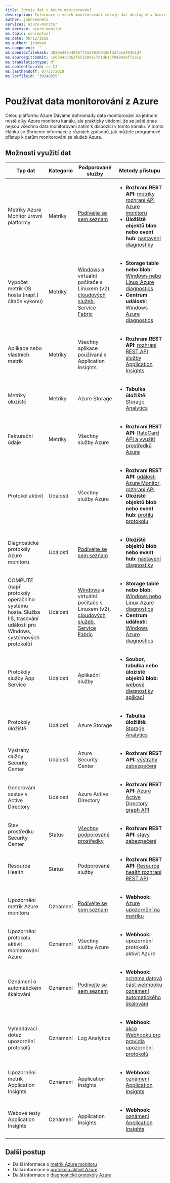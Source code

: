 ```yaml
---
title: Zdroje dat v Azure monitorování
description: Informace o všech monitorování zdroje dat dostupné v Azure ještě dnes.
author: johnkemnetz
services: azure-monitor
ms.service: azure-monitor
ms.topic: conceptual
ms.date: 06/12/2018
ms.author: johnkem
ms.component: ''
ms.openlocfilehash: 3820a42e44896f75a2191b0426f2afa5a40461d7
ms.sourcegitcommit: 156364c3363f651509a17d1d61cf8480aaf72d1a
ms.translationtype: MT
ms.contentlocale: cs-CZ
ms.lasthandoff: 07/25/2018
ms.locfileid: "39248029"
---
```

# <a name="consume-monitoring-data-from-azure"></a>Používat data monitorování z Azure

Celou platformu Azure Dáváme dohromady data monitorování na jednom místě díky Azure monitoru kanálu, ale prakticky vědomí, že se ještě dnes nejsou všechna data monitorování zatím k dispozici v tomto kanálu. V tomto článku se Shrneme informace z různých způsobů, jak můžete programově přístup k datům monitorování ze služeb Azure.

## <a name="options-for-data-consumption"></a>Možnosti využití dat

| Typ dat | Kategorie | Podporované služby | Metody přístupu |
| --- | --- | --- | --- |
| Metriky Azure Monitor úrovni platformy | Metriky | [Podívejte se sem seznam](monitoring-supported-metrics.md) | <ul><li>**Rozhraní REST API:** [metriky rozhraní API Azure monitoru](https://docs.microsoft.com/rest/api/monitor/metrics)</li><li>**Úložiště objektů blob nebo event hub:** [nastavení diagnostiky](monitoring-overview-of-diagnostic-logs.md#diagnostic-settings)</li></ul> |
| Výpočet metrik OS hosta (např.) čítače výkonu) | Metriky | [Windows](../virtual-machines-dotnet-diagnostics.md) a virtuální počítače s Linuxem (v2), [cloudových služeb](../cloud-services/cloud-services-dotnet-diagnostics-trace-flow.md), [Service Fabric](../service-fabric/service-fabric-diagnostics-how-to-monitor-and-diagnose-services-locally.md) | <ul><li>**Storage table nebo blob:** [Windows nebo Linux Azure diagnostics](../cloud-services/cloud-services-dotnet-diagnostics-storage.md)</li><li>**Centrum událostí:** [Windows Azure diagnostics](../event-hubs/event-hubs-streaming-azure-diags-data.md)</li></ul> |
| Aplikace nebo vlastních metrik | Metriky | Všechny aplikace používaná s Application Insights | <ul><li>**Rozhraní REST API:** [rozhraní REST API služby Application Insights](https://dev.applicationinsights.io/reference)</li></ul> |
| Metriky úložiště | Metriky | Azure Storage | <ul><li>**Tabulka úložiště:** [Storage Analytics](https://docs.microsoft.com/rest/api/storageservices/storage-analytics)</li></ul> |
| Fakturační údaje | Metriky | Všechny služby Azure | <ul><li>**Rozhraní REST API:** [RateCard API a využití prostředků Azure](../billing/billing-usage-rate-card-overview.md)</li></ul> |
| Protokol aktivit | Události | Všechny služby Azure | <ul><li>**Rozhraní REST API:** [události Azure Monitor, rozhraní API](https://docs.microsoft.com/en-us/rest/api/monitor/eventcategories)</li><li>**Úložiště objektů blob nebo event hub:** [profilu protokolu](monitoring-overview-activity-logs.md#export-the-activity-log-with-a-log-profile)</li></ul> |
| Diagnostické protokoly Azure monitoru | Události | [Podívejte se sem seznam](monitoring-diagnostic-logs-schema.md) | <ul><li>**Úložiště objektů blob nebo event hub:** [nastavení diagnostiky](monitoring-overview-of-diagnostic-logs.md#diagnostic-settings)</li></ul> |
| COMPUTE (např protokoly operačního systému hosta. Služba IIS, trasování událostí pro Windows, systémových protokolů) | Události | [Windows](../virtual-machines-dotnet-diagnostics.md) a virtuální počítače s Linuxem (v2), [cloudových služeb](../cloud-services/cloud-services-dotnet-diagnostics-trace-flow.md), [Service Fabric](../service-fabric/service-fabric-diagnostics-how-to-monitor-and-diagnose-services-locally.md) | <ul><li>**Storage table nebo blob:** [Windows nebo Linux Azure diagnostics](../cloud-services/cloud-services-dotnet-diagnostics-storage.md)</li><li>**Centrum událostí:** [Windows Azure diagnostics](../event-hubs/event-hubs-streaming-azure-diags-data.md)</li></ul> |
| Protokoly služby App Service | Události | Aplikační služby | <ul><li>**Soubor, tabulka nebo úložiště objektů blob:** [webové diagnostiky aplikací](../app-service/web-sites-enable-diagnostic-log.md)</li></ul> |
| Protokoly úložiště | Události | Azure Storage | <ul><li>**Tabulka úložiště:** [Storage Analytics](https://docs.microsoft.com/rest/api/storageservices/storage-analytics)</li></ul> |
| Výstrahy služby Security Center | Události | Azure Security Center | <ul><li>**Rozhraní REST API:** [výstrahy zabezpečení](https://msdn.microsoft.com/library/mt704050.aspx)</li></ul> |
| Generování sestav v Active Directory | Události | Azure Active Directory | <ul><li>**Rozhraní REST API:** [Azure Active Directory graph API](../active-directory/active-directory-reporting-api-getting-started.md)</li></ul> |
| Stav prostředku Security Center | Status | [Všechny podporované prostředky](https://msdn.microsoft.com/library/mt704041.aspx#Anchor_1) | <ul><li>**Rozhraní REST API:** [stavy zabezpečení](https://msdn.microsoft.com/library/mt704041.aspx)</li></ul> |
| Resource Health | Status | Podporované služby | <ul><li>**Rozhraní REST API:** [Resource health rozhraní REST API](https://azure.microsoft.com/blog/reduce-troubleshooting-time-with-azure-resource-health/)</li></ul> |
| Upozornění metrik Azure monitoru | Oznámení | [Podívejte se sem seznam](monitoring-supported-metrics.md) | <ul><li>**Webhook:** [Azure upozornění na metriku](insights-webhooks-alerts.md)</li></ul> |
| Upozornění protokolu aktivit monitorování Azure | Oznámení | Všechny služby Azure | <ul><li>**Webhook:** upozornění protokolů aktivit Azure</li></ul> |
| Oznámení o automatickém škálování | Oznámení | [Podívejte se sem seznam](monitoring-overview-autoscale.md#supported-services-for-autoscale) | <ul><li>**Webhook:** [schéma datová část webhooku oznámení automatického škálování](insights-autoscale-to-webhook-email.md#autoscale-notification-webhook-payload-schema)</li></ul> |
| Vyhledávací dotaz upozornění protokolů | Oznámení | Log Analytics | <ul><li>**Webhook:** [akce Webhooku pro pravidla upozornění protokolů](../monitoring-and-diagnostics/monitor-alerts-unified-log-webhook.md)</li></ul> |
| Upozornění metrik Application Insights | Oznámení | Application Insights | <ul><li>**Webhook:** [oznámení Application Insights](../application-insights/app-insights-alerts.md)</li></ul> |
| Webové testy Application Insights | Oznámení | Application Insights | <ul><li>**Webhook:** [oznámení Application Insights](../application-insights/app-insights-alerts.md)</li></ul> |

## <a name="next-steps"></a>Další postup

- Další informace o [metrik Azure monitoru](monitoring-overview-metrics.md)
- Další informace o [protokolu aktivit Azure](monitoring-overview-activity-logs.md)
- Další informace o [diagnostické protokoly Azure](monitoring-overview-of-diagnostic-logs.md)

